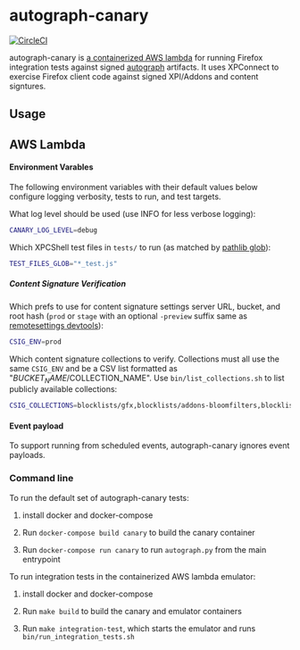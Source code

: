 # autograph-canary

[![CircleCI](https://circleci.com/gh/mozilla-services/autograph-canary/tree/main.svg?style=svg)](https://circleci.com/gh/mozilla-services/autograph-canary/tree/main)

autograph-canary is [a containerized AWS
lambda](https://docs.aws.amazon.com/lambda/latest/dg/lambda-images.html)
for running Firefox integration tests against signed
[autograph](https://github.com/mozilla-services/autograph/)
artifacts. It uses XPConnect to exercise Firefox client code against
signed XPI/Addons and content signtures.

## Usage

## AWS Lambda

#### Environment Varables

The following environment variables with their default values below
configure logging verbosity, tests to run, and test targets.

What log level should be used (use INFO for less verbose logging):

```sh
CANARY_LOG_LEVEL=debug
```

Which XPCShell test files in `tests/` to run (as matched by [pathlib
glob][py3_pathlib_glob]):

```sh
TEST_FILES_GLOB="*_test.js"
```


##### Content Signature Verification

Which prefs to use for content signature settings server URL, bucket,
and root hash (`prod` or `stage` with an optional `-preview` suffix
same as [remotesettings devtools][rsdevtools]):

```sh
CSIG_ENV=prod
```

Which content signature collections to verify. Collections must all
use the same `CSIG_ENV` and be a CSV list formatted as
"$BUCKET_NAME/$COLLECTION_NAME". Use `bin/list_collections.sh` to list
publicly available collections:

```sh
CSIG_COLLECTIONS=blocklists/gfx,blocklists/addons-bloomfilters,blocklists/plugins,blocklists/addons,blocklists/certificates,main/normandy-recipes,main/normandy-recipes-capabilities,main/hijack-blocklists,main/search-config,security-state/onecrl,security-state/intermediates
```

[py3_pathlib_glob]: https://docs.python.org/3/library/pathlib.html#pathlib.Path.glob
[rsdevtools]: https://github.com/mozilla-extensions/remote-settings-devtools

#### Event payload

To support running from scheduled events, autograph-canary ignores event payloads.

### Command line

To run the default set of autograph-canary tests:

1. install docker and docker-compose

1. Run `docker-compose build canary` to build the canary container

1. Run `docker-compose run canary` to run `autograph.py` from the main entrypoint

To run integration tests in the containerized AWS lambda emulator:

1. install docker and docker-compose

1. Run `make build` to build the canary and emulator containers

1. Run `make integration-test`, which starts the emulator and runs `bin/run_integration_tests.sh`
